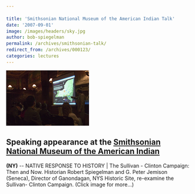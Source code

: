 ```yaml
---

title: 'Smithsonian National Museum of the American Indian Talk'
date: '2007-09-01'
image: /images/headers/sky.jpg
author: bob-spiegelman
permalink: /archives/smithsonian-talk/
redirect_from: /archives/000123/
categories: lectures
---
```

[![Smithsonian lecture image](/images/thumbs/smiththumb.jpg)](/images/gallery/albums/smithsonian/CRW_7888.jpg)

## Speaking appearance at the [Smithsonian National Museum of the American Indian](http://www.nmai.si.edu/) 
**(NY)** -- NATIVE RESPONSE TO HISTORY | The Sullivan - Clinton Campaign: Then and Now. Historian Robert Spiegelman and G. Peter Jemison (Seneca), Director of Ganondagan, NYS Historic Site, re-examine the Sullivan- Clinton Campaign. (Click image for more...)
